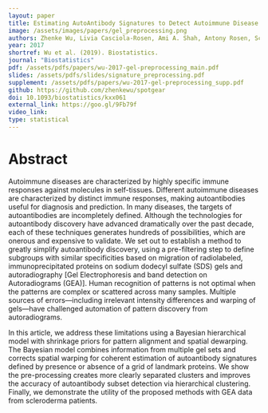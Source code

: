 ```yaml
---
layout: paper
title: Estimating AutoAntibody Signatures to Detect Autoimmune Disease Patient Subsets
image: /assets/images/papers/gel_preprocessing.png
authors: Zhenke Wu, Livia Casciola-Rosen, Ami A. Shah, Antony Rosen, Scott Zeger
year: 2017
shortref: Wu et al. (2019). Biostatistics.
journal: "Biostatistics"
pdf: /assets/pdfs/papers/wu-2017-gel-preprocessing_main.pdf
slides: /assets/pdfs/slides/signature_preprocessing.pdf
supplement: /assets/pdfs/papers/wu-2017-gel-preprocessing_supp.pdf
github: https://github.com/zhenkewu/spotgear
doi: 10.1093/biostatistics/kxx061
external_link: https://goo.gl/9Fb79f
video_link: 
type: statistical
---
```


# Abstract

Autoimmune diseases are characterized by highly specific immune responses against molecules in self-tissues. Different autoimmune diseases are characterized by distinct immune responses, making autoantibodies useful for diagnosis and prediction. In many diseases, the targets of autoantibodies are incompletely defined. Although the technologies for autoantibody discovery have advanced dramatically over the past decade, each of these techniques generates hundreds of possibilities, which are onerous and expensive to validate. We set out to establish a method to greatly simplify autoantibody discovery, using a pre-filtering step to define subgroups with similar specificities based on migration of radiolabeled, immunoprecipitated proteins on sodium dodecyl sulfate (SDS) gels and autoradiography [Gel Electrophoresis and band detection on Autoradiograms (GEA)]. Human recognition of patterns is not optimal when the patterns are complex or scattered across many samples. Multiple sources of errors—including irrelevant intensity differences and warping of gels—have challenged automation of pattern discovery from autoradiograms.

In this article, we address these limitations using a Bayesian hierarchical model with shrinkage priors for pattern alignment and spatial dewarping. The Bayesian model combines information from multiple gel sets and corrects spatial warping for coherent estimation of autoantibody signatures defined by presence or absence of a grid of landmark proteins. We show the pre-processing creates more clearly separated clusters and improves the accuracy of autoantibody subset detection via hierarchical clustering. Finally, we demonstrate the utility of the proposed methods with GEA data from scleroderma patients.